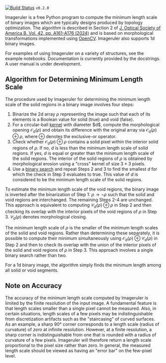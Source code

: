[![Build Status](https://github.com/NanoComp/imageruler/workflows/CI/badge.svg)](https://github.com/NanoComp/imageruler/actions)
`v0.2.0`

Imageruler is a free Python program to compute the minimum length scale of binary images which are typically designs produced by topology optimization. The algorithm is described in Section 2 of [J. Optical Society of America B, Vol. 42, pp. A161-A176 (2024)](https://opg.optica.org/josab/abstract.cfm?uri=josab-41-2-A161) and is based on morphological transformations implemented using [OpenCV](https://github.com/opencv/opencv). Imageruler also supports 1d binary images.

For examples of using Imageruler on a variety of structures, see the example notebooks. Documentation is currently provided by the docstrings. A user manual is under development.

## Algorithm for Determining Minimum Length Scale

The procedure used by Imageruler for determining the minimum length scale of the solid regions in a binary image involves four steps:

1. Binarize the 2d array $\rho$ representing the image such that each of its elements is a Boolean value for solid (true) and void (false).
2. For a circular-ball [kernel](https://en.wikipedia.org/wiki/Kernel_(image_processing)) with diameter $d$, compute the morphological opening $\mathcal{O}_d(\rho)$ and obtain its difference with the original array via $\mathcal{O}_d(\rho) \oplus \rho$, where $\oplus$ denotes the exclusive-or operator.
3. Check whether $\mathcal{O}_d(\rho) \oplus \rho$ contains a solid pixel within the interior solid regions of $\rho$. If no, $d$ is less than the minimum length scale of solid regions. If yes, $d$ is equal or greater than the minimum length scale of the solid regions. The interior of the solid regions of $\rho$ is obtained by morphological erosion using a "cross" kernel of size $3\times3$ pixels.
4. Use a [binary search](https://en.wikipedia.org/wiki/Binary_search_algorithm) and repeat Steps 2 and 3 to find the smallest $d$ for which the check in Step 3 evaluates to true. This value of $d$ is considered to be the minimum length scale of the solid regions.

To estimate the minimum length scale of the void regions, the binary image is inverted after the binarization of Step 1: $\rho \rightarrow \neg \rho$ such that the solid and void regions are interchanged. The remaining Steps 2-4 are unchanged. This approach is equivalent to computing $\mathcal{C}_d(\rho) \oplus \rho$ in Step 2 and then checking its overlap with the interior pixels of the void regions of $\rho$ in Step 3. $\mathcal{C}_d(\rho)$ denotes morphological closing.

The minimum length scale of $\rho$ is the smaller of the minimum length scales of the solid and void regions. Rather than determining these separately, it is possible to compute their minimum simultaneously using $\mathcal{O}_d(\rho) \oplus \mathcal{C}_d(\rho)$ in Step 2 and then to check its overlap with the union of the interior pixels of the solid and void regions of $\rho$ in Step 3. This approach involves a single binary search rather than two.

For a 1d binary image, the algorithm simply finds the minimum length among all solid or void segments.

## Note on Accuracy

The accuracy of the minimum length scale computed by Imageruler is limited by the finite resolution of the input image. A fundamental feature is that length scales smaller than a single pixel cannot be measured. Also, in certain situations, length scales of a few pixels may be indistinguishable from discretization artifacts such as the "staircasing" of curved surfaces. As an example, a sharp 90° corner corresponds to a length scale (radius of curvature) of *zero* at infinite resolution. However, at a finite resolution, a sharp corner is indistinguishable from one that is rounded with a radius of curvature of a few pixels. Imageruler will therefore return a length scale proportional to the pixel size rather than zero. In general, the measured length scale should be viewed as having an "error bar" on the few-pixel level.
